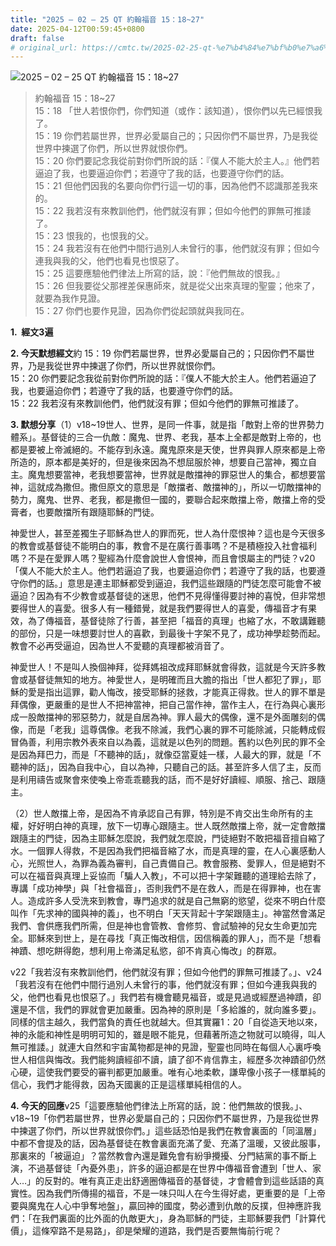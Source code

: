 ```yaml
---
title: "2025 – 02 – 25 QT 約翰福音 15：18~27"
date: 2025-04-12T00:59:45+0800
draft: false
# original_url: https://cmtc.tw/2025-02-25-qt-%e7%b4%84%e7%bf%b0%e7%a6%8f%e9%9f%b3-15%ef%bc%9a1827
---
```


![2025 – 02 – 25 QT 約翰福音 15：18~27](/images/qt.jpg  "2025 – 02 – 25 QT 約翰福音 15：18~27")

> 約翰福音 15：18~27  
> 15：18 「世人若恨你們，你們知道（或作：該知道），恨你們以先已經恨我了。  
> 15：19 你們若屬世界，世界必愛屬自己的；只因你們不屬世界，乃是我從世界中揀選了你們，所以世界就恨你們。  
> 15：20 你們要記念我從前對你們所說的話：『僕人不能大於主人。』他們若逼迫了我，也要逼迫你們；若遵守了我的話，也要遵守你們的話。  
> 15：21 但他們因我的名要向你們行這一切的事，因為他們不認識那差我來的。  
> 15：22 我若沒有來教訓他們，他們就沒有罪；但如今他們的罪無可推諉了。  
> 15：23 恨我的，也恨我的父。  
> 15：24 我若沒有在他們中間行過別人未曾行的事，他們就沒有罪；但如今連我與我的父，他們也看見也恨惡了。  
> 15：25 這要應驗他們律法上所寫的話，說：『他們無故的恨我。』  
> 15：26 但我要從父那裡差保惠師來，就是從父出來真理的聖靈；他來了，就要為我作見證。  
> 15：27 你們也要作見證，因為你們從起頭就與我同在。

**1.  經文3遍**

**2. 今天默想經文**約 15：19 你們若屬世界，世界必愛屬自己的；只因你們不屬世界，乃是我從世界中揀選了你們，所以世界就恨你們。  
15：20 你們要記念我從前對你們所說的話：『僕人不能大於主人。他們若逼迫了我，也要逼迫你們；若遵守了我的話，也要遵守你們的話。  
15：22 我若沒有來教訓他們，他們就沒有罪；但如今他們的罪無可推諉了。

**3. 默想分享**（1）v18~19世人、世界，是同一件事，就是指「敵對上帝的世界勢力體系」。基督徒的三合一仇敵：魔鬼、世界、老我，基本上全都是敵對上帝的，也都是要被上帝滅絕的。不能存到永遠。魔鬼原來是天使，世界與罪人原來都是上帝所造的，原本都是美好的，但是後來因為不想屈服於神，想要自己當神，獨立自主。魔鬼想要當神，老我想要當神，世界就是敵擋神的罪惡世人的集合，都想要當神，這就成為撒但。撒但原文的意思是「敵擋者、敵擋神的」，所以一切敵擋神的勢力，魔鬼、世界、老我，都是撒但一國的，要聯合起來敵擋上帝，敵擋上帝的受膏者，也要敵擋所有跟隨耶穌的門徒。

神愛世人，甚至差獨生子耶穌為世人的罪而死，世人為什麼恨神？這也是今天很多的教會或基督徒不能明白的事，教會不是在廣行善事嗎？不是積極投入社會福利嗎？不是在愛罪人嗎？聖經為什麼會說世人會恨神，而且會恨屬主的門徒？v20 「僕人不能大於主人。他們若逼迫了我，也要逼迫你們；若遵守了我的話，也要遵守你們的話。」意思是連主耶穌都受到逼迫，我們這些跟隨的門徒怎麼可能會不被逼迫？因為有不少教會或基督徒的迷思，他們不見得懂得要討神的喜悅，但非常想要得世人的喜愛。很多人有一種錯覺，就是我們要得世人的喜愛，傳福音才有果效，為了傳福音，基督徒除了行善，甚至把「福音的真理」也縮了水，不敢講難聽的部份，只是一味想要討世人的喜歡，到最後十字架不見了，成功神學趁勢而起。教會不必再受逼迫，因為世人不愛聽的真理都被消音了。

神愛世人！不是叫人換個神拜，從拜媽祖改成拜耶穌就會得救，這就是今天許多教會或基督徒無知的地方。神愛世人，是明確而且大膽的指出「世人都犯了罪」，耶穌的愛是指出這罪，勸人悔改，接受耶穌的拯救，才能真正得救。世人的罪不單是拜偶像，更嚴重的是世人不把神當神，把自己當作神，當作主人，在行為與心裏形成一股敵擋神的邪惡勢力，就是自居為神。罪人最大的偶像，還不是外面雕刻的偶像，而是「老我」這尊偶像。老我不除滅，我們心裏的罪不可能除滅，只能轉成假冒偽善，利用宗教外表來自以為義，這就是以色列的問題。舊約以色列民的罪不全是因為拜巴力，而是「不聽神的話」，就像亞當夏娃一樣，人最大的罪，就是「不聽神的話」，因為自我中心，自以為神，只聽自己的話。甚至許多人信了主，反而是利用禱告或聚會來使喚上帝乖乖聽我的話，而不是好好讀經、順服、捨己、跟隨主。

（2）世人敵擋上帝，是因為不肯承認自己有罪，特別是不肯交出生命所有的主權，好好明白神的真理，放下一切專心跟隨主。世人既然敵擋上帝，就一定會敵擋跟隨主的門徒，因為主耶穌怎麼說，我們就怎麼說，門徒絕對不敢把福音擅自縮了水。一個罪人得救，不是因為我們把福音縮了水，而是真理的靈，在人心裏感動人心，光照世人，為罪為義為審判，自己責備自己。教會服務、愛罪人，但是絕對不可以在福音與真理上妥協而「騙人入教」，不可以把十字架難聽的道理給去除了，專講「成功神學」與「社會福音」，否則我們不是在救人，而是在得罪神，也在害人。造成許多人受洗來到教會，專門追求的就是自己無窮的慾望，從來不明白什麼叫作「先求神的國與神的義」，也不明白「天天背起十字架跟隨主」。神當然會滿足我們、會供應我們所需，但是神也會管教、會修剪、會試驗神的兒女生命更加完全。耶穌來到世上，是在尋找「真正悔改相信，因信稱義的罪人」，而不是「想看神蹟、想吃餅得飽，想利用上帝滿足私慾，卻不肯真心悔改」的群眾。

v22「我若沒有來教訓他們，他們就沒有罪；但如今他們的罪無可推諉了。」、v24「我若沒有在他們中間行過別人未曾行的事，他們就沒有罪；但如今連我與我的父，他們也看見也恨惡了。」我們若有機會聽見福音，或是見過或經歷過神蹟，卻還是不信，我們的罪就會更加嚴重。因為神的原則是「多給誰的，就向誰多要」。同樣的信主越久，我們當負的責任也就越大。但其實羅1：20「自從造天地以來，神的永能和神性是明明可知的，雖是眼不能見，但藉著所造之物就可以曉得，叫人無可推諉。」就連大自然和宇宙萬物都是神的見證，聖靈也同時在每個人心裏呼喚世人相信與悔改。我們能夠讀經卻不讀，讀了卻不肯信靠主，經歷多次神蹟卻仍然心硬，這使我們要受的審判都更加嚴重。唯有心地柔軟，謙卑像小孩子一樣單純的信心，我們才能得救，因為天國裏的正是這樣單純相信的人。

**4. 今天的回應**v25「這要應驗他們律法上所寫的話，說：他們無故的恨我。」、v18~19「你們若屬世界，世界必愛屬自己的；只因你們不屬世界，乃是我從世界中揀選了你們，所以世界就恨你們。」這些話恐怕是我們在教會裏面的「同溫層」中都不會提及的話，因為基督徒在教會裏面充滿了愛、充滿了溫暖，又彼此服事，那裏來的「被逼迫」？當然教會內還是難免會有紛爭攪擾、分門結黨的事不斷上演，不過基督徒「內憂外患」，許多的逼迫都是在世界中傳福音會遭到「世人、家人…」的反對的。唯有真正走出舒適圈傳福音的基督徒，才會體會到這些話語的真實性。因為我們所傳揚的福音，不是一味只叫人在今生得好處，更重要的是「上帝要與魔鬼在人心中爭奪地盤」，贏回神的國度，勢必遭到仇敵的反撲，但神應許我們：「在我們裏面的比外面的仇敵更大」，身為耶穌的門徒，主耶穌要我們「計算代價」，這條窄路不是易路」，卻是榮耀的道路，我們是否要無悔前行呢？